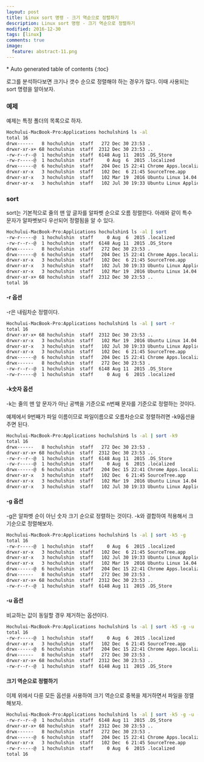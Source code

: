 ```yaml
---
layout: post
title: Linux sort 명령 - 크기 역순으로 정렬하기
description: Linux sort 명령 - 크기 역순으로 정렬하기
modified: 2016-12-30
tags: [linux]
comments: true
image:
  feature: abstract-11.png
---
```


<section id="table-of-contents" class="toc">
<div id="drawer" markdown="1">
*  Auto generated table of contents
{:toc}
</div>
</section><!-- /#table-of-contents -->

로그를 분석하다보면 크기나 갯수 순으로 정렬해야 하는 경우가 많다. 이때 사용되는 sort 명령을 알아보자. 

###  예제

예제는 특정 폴더의 목록으로 하자. 

```bash
Hochului-MacBook-Pro:Applications hochulshin$ ls -al
total 16
drwx------   8 hochulshin  staff   272 Dec 30 23:53 .
drwxr-xr-x+ 68 hochulshin  staff  2312 Dec 30 23:53 ..
-rw-r--r--@  1 hochulshin  staff  6148 Aug 11  2015 .DS_Store
-rw-r-----@  1 hochulshin  staff     0 Aug  6  2015 .localized
drwx------@  6 hochulshin  staff   204 Dec 15 22:41 Chrome Apps.localized
drwxr-xr-x   3 hochulshin  staff   102 Dec  6 21:45 SourceTree.app
drwxr-xr-x   3 hochulshin  staff   102 Mar 19  2016 Ubuntu Linux 14.04 Desktop Applications.app
drwxr-xr-x   3 hochulshin  staff   102 Jul 30 19:33 Ubuntu Linux Applications.app
```

### sort

sort는 기본적으로 줄의 맨 앞 글자를 알파벳 순으로 오름 정렬한다. 아래와 같이 특수 문자가 알파벳보다 우선되어 정렬됨을 알 수 있다. 

```bash
Hochului-MacBook-Pro:Applications hochulshin$ ls -al | sort
-rw-r-----@  1 hochulshin  staff     0 Aug  6  2015 .localized
-rw-r--r--@  1 hochulshin  staff  6148 Aug 11  2015 .DS_Store
drwx------   8 hochulshin  staff   272 Dec 30 23:53 .
drwx------@  6 hochulshin  staff   204 Dec 15 22:41 Chrome Apps.localized
drwxr-xr-x   3 hochulshin  staff   102 Dec  6 21:45 SourceTree.app
drwxr-xr-x   3 hochulshin  staff   102 Jul 30 19:33 Ubuntu Linux Applications.app
drwxr-xr-x   3 hochulshin  staff   102 Mar 19  2016 Ubuntu Linux 14.04 Desktop Applications.app
drwxr-xr-x+ 68 hochulshin  staff  2312 Dec 30 23:53 ..
total 16
```

#### -r 옵션

-r은 내림차순 정렬이다. 

```bash
Hochului-MacBook-Pro:Applications hochulshin$ ls -al | sort -r
total 16
drwxr-xr-x+ 68 hochulshin  staff  2312 Dec 30 23:53 ..
drwxr-xr-x   3 hochulshin  staff   102 Mar 19  2016 Ubuntu Linux 14.04 Desktop Applications.app
drwxr-xr-x   3 hochulshin  staff   102 Jul 30 19:33 Ubuntu Linux Applications.app
drwxr-xr-x   3 hochulshin  staff   102 Dec  6 21:45 SourceTree.app
drwx------@  6 hochulshin  staff   204 Dec 15 22:41 Chrome Apps.localized
drwx------   8 hochulshin  staff   272 Dec 30 23:53 .
-rw-r--r--@  1 hochulshin  staff  6148 Aug 11  2015 .DS_Store
-rw-r-----@  1 hochulshin  staff     0 Aug  6  2015 .localized
```

#### -k숫자 옵션 

-k는 줄의 맨 앞 문자가 아닌 공백을 기준으로 n번째 문자를 기준으로 정렬하는 것이다. 

예제에서 9번째가 파일 이름이므로 파일이름으로 오름차순으로 정렬하려면 -k9옵션을 주면 된다. 

```bash
Hochului-MacBook-Pro:Applications hochulshin$ ls -al | sort -k9
total 16
drwx------   8 hochulshin  staff   272 Dec 30 23:53 .
drwxr-xr-x+ 68 hochulshin  staff  2312 Dec 30 23:53 ..
-rw-r--r--@  1 hochulshin  staff  6148 Aug 11  2015 .DS_Store
-rw-r-----@  1 hochulshin  staff     0 Aug  6  2015 .localized
drwx------@  6 hochulshin  staff   204 Dec 15 22:41 Chrome Apps.localized
drwxr-xr-x   3 hochulshin  staff   102 Dec  6 21:45 SourceTree.app
drwxr-xr-x   3 hochulshin  staff   102 Mar 19  2016 Ubuntu Linux 14.04 Desktop Applications.app
drwxr-xr-x   3 hochulshin  staff   102 Jul 30 19:33 Ubuntu Linux Applications.app
```


#### -g 옵션 

-g은 알파벳 순이 아닌 숫자 크기 순으로 정렬하는 것이다. -k와 결합하여 적용해서 크기순으로 정렬해보자. 

```bash
Hochului-MacBook-Pro:Applications hochulshin$ ls -al | sort -k5 -g
total 16
-rw-r-----@  1 hochulshin  staff     0 Aug  6  2015 .localized
drwxr-xr-x   3 hochulshin  staff   102 Dec  6 21:45 SourceTree.app
drwxr-xr-x   3 hochulshin  staff   102 Jul 30 19:33 Ubuntu Linux Applications.app
drwxr-xr-x   3 hochulshin  staff   102 Mar 19  2016 Ubuntu Linux 14.04 Desktop Applications.app
drwx------@  6 hochulshin  staff   204 Dec 15 22:41 Chrome Apps.localized
drwx------   8 hochulshin  staff   272 Dec 30 23:53 .
drwxr-xr-x+ 68 hochulshin  staff  2312 Dec 30 23:53 ..
-rw-r--r--@  1 hochulshin  staff  6148 Aug 11  2015 .DS_Store
```

#### -u 옵션

비교하는 값이 동일할 경우 제거하는 옵션이다. 

```bash
Hochului-MacBook-Pro:Applications hochulshin$ ls -al | sort -k5 -g -u
total 16
-rw-r-----@  1 hochulshin  staff     0 Aug  6  2015 .localized
drwxr-xr-x   3 hochulshin  staff   102 Dec  6 21:45 SourceTree.app
drwx------@  6 hochulshin  staff   204 Dec 15 22:41 Chrome Apps.localized
drwx------   8 hochulshin  staff   272 Dec 30 23:53 .
drwxr-xr-x+ 68 hochulshin  staff  2312 Dec 30 23:53 ..
-rw-r--r--@  1 hochulshin  staff  6148 Aug 11  2015 .DS_Store
```

#### 크기 역순으로 정렬하기 

이제 위에서 다룬 모든 옵션을 사용하여 크기 역순으로 중복을 제거하면서 파일을 정렬해보자. 

```bash
Hochului-MacBook-Pro:Applications hochulshin$ ls -al | sort -k5 -g -u -r
-rw-r--r--@  1 hochulshin  staff  6148 Aug 11  2015 .DS_Store
drwxr-xr-x+ 68 hochulshin  staff  2312 Dec 30 23:53 ..
drwx------   8 hochulshin  staff   272 Dec 30 23:53 .
drwx------@  6 hochulshin  staff   204 Dec 15 22:41 Chrome Apps.localized
drwxr-xr-x   3 hochulshin  staff   102 Dec  6 21:45 SourceTree.app
-rw-r-----@  1 hochulshin  staff     0 Aug  6  2015 .localized
total 16
```
